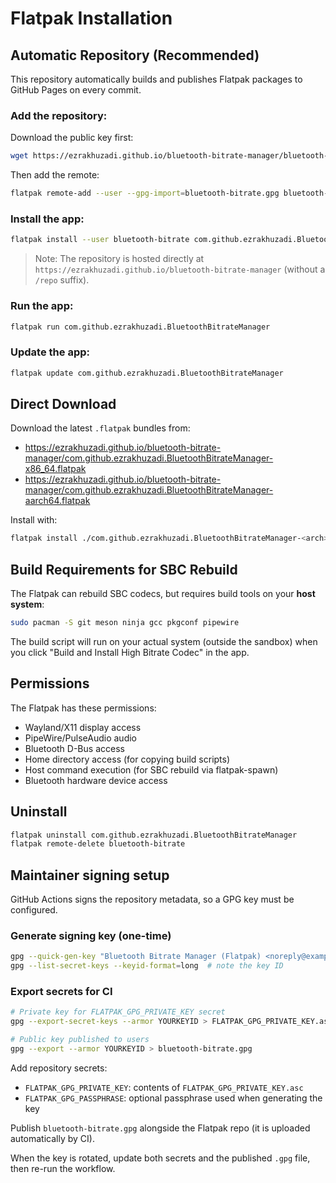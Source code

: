 # Flatpak Installation

## Automatic Repository (Recommended)

This repository automatically builds and publishes Flatpak packages to GitHub Pages on every commit.

### Add the repository:
Download the public key first:
```bash
wget https://ezrakhuzadi.github.io/bluetooth-bitrate-manager/bluetooth-bitrate.gpg
```

Then add the remote:
```bash
flatpak remote-add --user --gpg-import=bluetooth-bitrate.gpg bluetooth-bitrate https://ezrakhuzadi.github.io/bluetooth-bitrate-manager
```

### Install the app:
```bash
flatpak install --user bluetooth-bitrate com.github.ezrakhuzadi.BluetoothBitrateManager
```

> Note: The repository is hosted directly at `https://ezrakhuzadi.github.io/bluetooth-bitrate-manager` (without a `/repo` suffix).

### Run the app:
```bash
flatpak run com.github.ezrakhuzadi.BluetoothBitrateManager
```

### Update the app:
```bash
flatpak update com.github.ezrakhuzadi.BluetoothBitrateManager
```

## Direct Download

Download the latest `.flatpak` bundles from:
- https://ezrakhuzadi.github.io/bluetooth-bitrate-manager/com.github.ezrakhuzadi.BluetoothBitrateManager-x86_64.flatpak
- https://ezrakhuzadi.github.io/bluetooth-bitrate-manager/com.github.ezrakhuzadi.BluetoothBitrateManager-aarch64.flatpak

Install with:
```bash
flatpak install ./com.github.ezrakhuzadi.BluetoothBitrateManager-<arch>.flatpak
```

## Build Requirements for SBC Rebuild

The Flatpak can rebuild SBC codecs, but requires build tools on your **host system**:

```bash
sudo pacman -S git meson ninja gcc pkgconf pipewire
```

The build script will run on your actual system (outside the sandbox) when you click "Build and Install High Bitrate Codec" in the app.

## Permissions

The Flatpak has these permissions:
- Wayland/X11 display access
- PipeWire/PulseAudio audio
- Bluetooth D-Bus access
- Home directory access (for copying build scripts)
- Host command execution (for SBC rebuild via flatpak-spawn)
- Bluetooth hardware device access

## Uninstall

```bash
flatpak uninstall com.github.ezrakhuzadi.BluetoothBitrateManager
flatpak remote-delete bluetooth-bitrate
```

## Maintainer signing setup

GitHub Actions signs the repository metadata, so a GPG key must be configured.

### Generate signing key (one-time)

```bash
gpg --quick-gen-key "Bluetooth Bitrate Manager (Flatpak) <noreply@example.com>" rsa4096 sign 2y
gpg --list-secret-keys --keyid-format=long  # note the key ID
```

### Export secrets for CI

```bash
# Private key for FLATPAK_GPG_PRIVATE_KEY secret
gpg --export-secret-keys --armor YOURKEYID > FLATPAK_GPG_PRIVATE_KEY.asc

# Public key published to users
gpg --export --armor YOURKEYID > bluetooth-bitrate.gpg
```

Add repository secrets:
- `FLATPAK_GPG_PRIVATE_KEY`: contents of `FLATPAK_GPG_PRIVATE_KEY.asc`
- `FLATPAK_GPG_PASSPHRASE`: optional passphrase used when generating the key

Publish `bluetooth-bitrate.gpg` alongside the Flatpak repo (it is uploaded automatically by CI).

When the key is rotated, update both secrets and the published `.gpg` file, then re-run the workflow.
